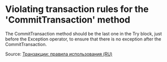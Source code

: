 # Violating transaction rules for the 'CommitTransaction' method

The CommitTransaction method should be the last one in the Try block, just before the Exception operator, to ensure that there is no exception after the CommitTransaction.

Source: [Транзакции: правила использования (RU)](https://its.1c.ru/db/v8std/content/783/hdoc/_top/)
